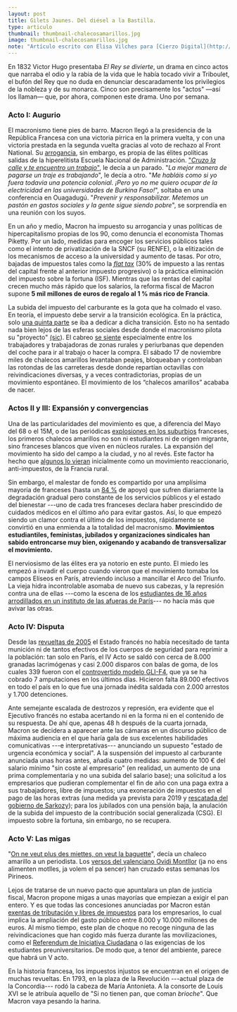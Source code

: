 ```yaml
---
layout: post
title: Gilets Jaunes. Del diésel a la Bastilla.
type: articulo
thumbnail: thumbnail-chalecosamarillos.jpg
image: thumbnail-chalecosamarillos.jpg
note: "Artículo escrito con Elisa Vilches para [Cierzo Digital](http://cierzodigital.com/chalecos-amarillos-del-diesel-a-la-bastilla/)"
---
```


En 1832 Victor Hugo presentaba *El Rey se divierte*, un drama en cinco actos que narraba el odio y la rabia de la vida que le había tocado vivir a Triboulet, el bufón del Rey que no duda en denunciar descaradamente los privilegios de la nobleza y de su monarca. Cinco son precisamente los "actos" —así los llaman— que, por ahora, componen este drama. Uno por semana.

### Acto I: Augurio
 
El macronismo tiene pies de barro. Macron llegó a la presidencia de la República Francesa con una victoria pírrica en la primera vuelta, y con una victoria prestada en la segunda vuelta gracias al voto de rechazo al Front National. Su [arrogancia](https://www.youtube.com/watch?v=E0GQtSQnRyQ), sin embargo, es propia de las élites políticas salidas de la hiperelitista Escuela Nacional de Administración. ["*Cruzo la calle y te encuentro un trabajo*"](https://www.youtube.com/watch?v=eQe2LNE-EmE), le decía a un parado. "*La mejor manera de pagarse un traje es trabajando*", le decía a otro. "*Me habláis como si yo fuera todavia una potencia colonial. ¡Pero yo no me quiero ocupar de la electricidad en las universidades de Burkina Faso!*", soltaba en una conferencia en Ouagadugú. "*Prevenir y responsabilizar. Metemos un pastón en gastos sociales y la gente sigue siendo pobre*", se sorprendía en una reunión con los suyos. 
 
En un año y medio, Macron ha impuesto su arrogancia y unas políticas de hipercapitalismo propias de los 90, como denuncia el economista Thomas Piketty. Por un lado, medidas para encoger los servicios públicos tales como el intento de privatización de la SNCF (su RENFE), o la elitización de los mecanismos de acceso a la universidad y aumento de tasas. Por otro, bajadas de impuestos tales como la [*flat tax*](https://www.forbes.fr/finance/flat-tax-macron/?cn-reloaded=1) (30% de impuesto a las rentas del capital frente al anterior impuesto progresivo) o la práctica eliminación del impuesto sobre la fortuna (ISF). Mientras que las rentas del capital crecen mucho más rápido que los salarios, la reforma fiscal de Macron supone **5 mil millones de euros de regalo al 1 % más rico de Francia**.
 
La subida del impuesto del carburante es la gota que ha colmado el vaso. En teoría, el impuesto debe servir a la transición ecológica. En la práctica, solo [una quinta parte](https://www.linternaute.com/auto/magazine/1419061-prix-de-l-essence-les-taxes-vont-elles-augmenter-en-2019-infos/) se iba a dedicar a dicha transición. Esto no ha sentado nada bien lejos de las esferas sociales desde donde el macronismo pilota su "proyecto" [(sic](https://www.youtube.com/watch?v=udBPW2rMQnc)). El cabreo [se siente](https://www.youtube.com/watch?v=NCc9X7c9Wps&list=FLRSIzt7WQ6Sq0mPDSLwRPiw&index=24) especialmente entre los trabajadores y trabajadoras de zonas rurales y periurbanas que dependen del coche para ir al trabajo o hacer la compra. El sábado 17 de noviembre miles de chalecos amarillos levantaban peajes, bloqueaban y controlaban las rotondas de las carreteras desde donde repartían octavillas con reivindicaciones diversas, y a veces contradictorias, propias de un movimiento espontáneo. El movimiento de los “chalecos amarillos” acababa de nacer.

### Actos II y III: Expansión y convergencias

Una de las particularidades del movimiento es que, a diferencia del Mayo del 68 o el 15M, o de las periódicas [explosiones en los  suburbios](https://es.wikipedia.org/wiki/Disturbios_de_Francia_de_2005) franceses, los primeros chalecos amarillos no son ni estudiantes ni de origen migrante, sino franceses blancos que viven en núcleos rurales. La expansión del movimiento ha sido del campo a la ciudad, y no al revés. Este factor ha hecho que [algunos lo vieran](https://paris-luttes.info/le-mouvement-poujade-11039) inicialmente como un movimiento reaccionario, anti-impuestos, de la Francia rural. 

Sin embargo, el malestar de fondo es compartido por una amplísima mayoría de franceses (hasta un [84 %](http://www.odoxa.fr/sondage/gilets-jaunes-discours-demmanuel-macron-a-alimente-colere/) de apoyo) que sufren diariamente la degradación gradual pero constante de los servicios públicos y el estado del bienestar ---uno de cada tres franceses declara haber prescindido de cuidados médicos en el último año para evitar gastos. Así, lo que empezó siendo un clamor contra el último de los impuestos, rápidamente se convirtió en una enmienda a la totalidad del macronismo. **Movimientos estudiantiles, feministas, jubilados y organizaciones sindicales han sabido entroncarse muy bien, oxigenando y acabando de transversalizar el movimiento.**

El nerviosismo de las élites era ya notorio en este punto. El miedo les empezó a invadir el cuerpo cuando vieron que el movimiento tomaba los campos Elíseos en París, atreviendo incluso a mancillar el Arco del Triunfo. La vieja hidra incontrolable asomaba de nuevo sus cabezas, y la represión contra una de ellas ---como la escena de los [estudiantes de 16 años arrodillados en un instituto de las afueras de París](https://www.eldiario.es/internacional/Gobierno-frances-investigara-estudiantes-protesta_0_843765702.html)--- no hacía más que avivar las otras. 

### Acto IV: Disputa

Desde las [revueltas de 2005](https://es.wikipedia.org/wiki/Disturbios_de_Francia_de_2005) el Estado francés no había necesitado de tanta munición ni de tantos efectivos de los cuerpos de seguridad para reprimir a la población: tan solo en París, el  IV Acto se saldó con cerca de 8.000 granadas lacrimógenas y casi 2.000 disparos con balas de goma, de los cuales 339 fueron con el [controvertido modelo GLI-F4](https://www.humanite.fr/grenades-gli-f4-les-mutilations-de-trop-664781), que ya se ha cobrado 7 amputaciones en los últimos días. Hicieron falta 89.000 efectivos en todo el país en lo que fue una jornada inédita saldada con 2.000 arrestos y 1.700 detenciones.

Ante semejante escalada de destrozos y represión, era evidente que el Ejecutivo francés no estaba acertando ni en la forma ni en el contenido de su respuesta. De ahí que, apenas 48 h después de la cuarta jornada, Macron se decidera a aparecer ante las cámaras en un discurso público de máxima audiencia en el que haría gala de sus excelentes habilidades comunicativas ---e interpretativas--- anunciando un supuesto "estado de urgencia económica y social". A la suspensión del impuesto al carburante anunciada unas horas antes, añadía cuatro medidas: aumento de 100 € del salario mínimo "sin coste al empresario" (en realidad, un aumento de una prima complementaria y no una subida del salario base); una solicitud a los empresarios que pudieran complementar el fin de año con una paga extra a sus trabajadores, libre de impuestos; una exoneración de impuestos en el pago de las horas extras (una medida ya prevista para 2019 y [rescatada del gobierno de Sarkozy](https://www.rtl.fr/actu/politique/heures-supplementaires-emmanuel-macron-annonce-leur-defiscalisation-7795880249)); para los jubilados con una pensión baja, la anulación de la subida del impuesto de la contribución social generalizada (CSG). El impuesto sobre la fortuna, sin embargo, no se recupera.

### Acto V: Las migas

"[On ne veut plus des miettes, on veut la baguette](https://www.nouvelobs.com/societe/20181204.OBS6543/les-gilets-jaunes-pas-satisfaits-par-le-moratoire-d-edouard-philippe-sur-la-taxe-carbone.html)", decía un chaleco amarillo a un periodista. Los [versos del valenciano Ovidi Montllor](https://www.youtube.com/watch?v=vGeg2_3e4r0&index=5&list=RDosvATBFJhns) (ja no ens alimenten motlles, ja volem el pa sencer) han cruzado estas semanas los Pirineos.

Lejos de tratarse de un nuevo pacto que apuntalara un plan de justicia fiscal, Macron propone migas a unas mayorías que empiezan a exigir el pan entero. Y es que todas las concesiones anunciadas por Macron están [exentas de tributación y libres de impuestos](https://www.humanite.fr/gilets-jaunes-quel-effet-des-annonces-du-president-macron-664934?fbclid=IwAR2XToW99vhuNYWcw8Q7XfEgGuNzf_Gd414Tpd6MlsVSAUO2x4hvJ4HQjCc) para los empresarios, lo cual implica la ampliación del gasto público entre 8.000 y 10.000 millones de euros. Al mismo tiempo, este plan de choque no recoge ninguna de las reivindicaciones que han cogido más fuerza durante las movilizaciones, como el [Referendum de Iniciativa Ciudadana](https://www.lemonde.fr/les-decodeurs/article/2018/12/07/qu-est-ce-que-le-referendum-d-initiative-citoyenne-demande-par-des-gilets-jaunes_5394287_4355770.html) o las exigencias de los estudiantes preuniversitarios. De modo que, a tenor del ambiente, parece que habrá un V acto. 

En la historia francesa, los impuestos injustos se encuentran en el origen de muchas revueltas. En 1793, en la plaza de la Revolución ---actual plaza de la Concordia--- rodó la cabeza de María Antonieta. A la consorte de Louis XVI se le atribuía aquello de "Si no tienen pan, que coman *brioche*". Que Macron vaya pesando la harina.